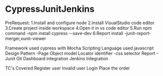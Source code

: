 # CypressJunitJenkins

PreRequest:
 1.Install and configure node
 2.Install VisualStudio code editor
 3.Create project inside workspace
 4.Open it in vs code  editor
 5.Run npm command -npm install  cypress --save-dev
 6.Report install -junit-report-merger,xunit-viewer

 Framework used cypress with Mocha
 Scripting Language used javascript
 Design Pattern -Page Object model
 Locator identifier -css selector
 Report -Junit
 Git Dashboard integration
 Jenkins Integration 

 TC's Covered
 Register user
 Invalid user Login
 Place the order 

